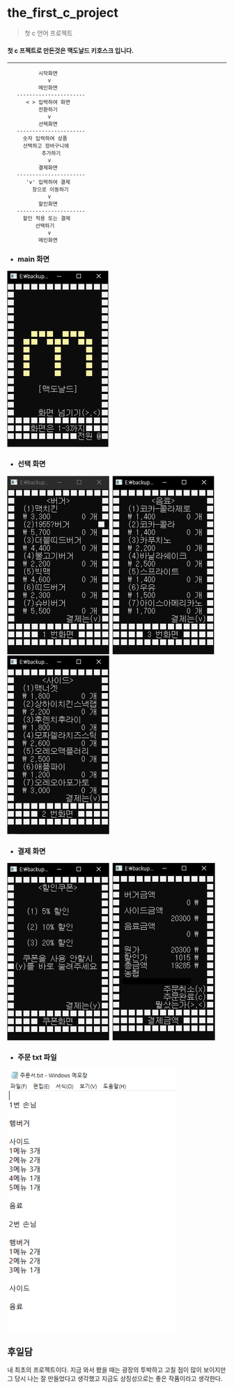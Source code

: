 the_first_c_project
==========
> 첫 c 언어 프로젝트

#### 첫 c 프젝트로 만든것은 맥도날드 키호스크 입니다.
-----------------
```
          시작화면       
             v
          메인화면       
   ----------------------
      < > 입력하여 화면  
          전환하기       
             v
          선택화면       
   ----------------------
     숫자 입력하여 상품   
     선택하고 장바구니에  
           추가하기       
             v
          결제화면       
   ----------------------
      'v' 입력하여 결제   
        창으로 이동하기   
             v
          할인화면       
   ----------------------
     할인 적용 또는 결제  
         선택하기        
             v
          메인화면       
```


- ### main 화면  
![buger](img/main.PNG)  
- ### 선택 화면  
![buger](img/Kategorie_burger.PNG)&nbsp;
![buger](img/Kategorie_drink.PNG)&nbsp;
![buger](img/Kategorie_side.PNG)  
- ### 결제 화면  
![buger](img/discount.PNG)&nbsp;
![buger](img/Payment.PNG)  
- ### 주문 txt 파일 
![buger](img/order.PNG)

후일담
---------------
내 최초의 프로젝트이다. 지금 와서 봤을 때는 광장의 투박하고 고칠 점이 많이 보이지만  
그 당시 나는 잘 만들었다고 생각했고 지금도 상징성으로는 좋은 작품이라고 생각한다.
